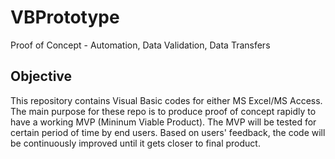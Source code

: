 # VBPrototype
Proof of Concept - Automation, Data Validation, Data Transfers

## Objective
This repository contains Visual Basic codes for either MS Excel/MS Access.
The main purpose for these repo is to produce proof of concept rapidly to have a working MVP (Mininum Viable Product). 
The MVP will be tested for certain period of time by end users.
Based on users' feedback, the code will be continuously improved until it gets closer to final product.
